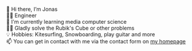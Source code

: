 👋 Hi there, I’m Jonas \
🧑‍💻 Engineer \
🌱 I'm currently learning media computer science \
🧙‍♂️ Gladly solve the Rubik's Cube or other problems \
💡 Hobbies: Kitesurfing, Snowboarding, play guitar and more \
📫 You can get in contact with me via the contact form on [my homepage](https://k3a.dev)

<!---
Jonas-Hamburg/Jonas-Hamburg is a ✨ special ✨ repository because its `README.md` (this file) appears on your GitHub profile.
You can click the Preview link to take a look at your changes.
--->

